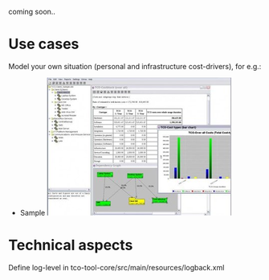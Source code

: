 coming soon..

# Use cases

Model your own situation (personal and infrastructure cost-drivers), for e.g.:
* Sample ![Launcher with some sample data](Launcher-Overview.png)

# Technical aspects

Define log-level in tco-tool-core/src/main/resources/logback.xml